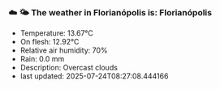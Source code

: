 ### ☁️ 🌤️  The weather in Florianópolis is: Florianópolis

- Temperature: 13.67°C
- On flesh: 12.92°C
- Relative air humidity: 70%
- Rain: 0.0 mm
- Description: Overcast clouds
- last updated: 2025-07-24T08:27:08.444166
